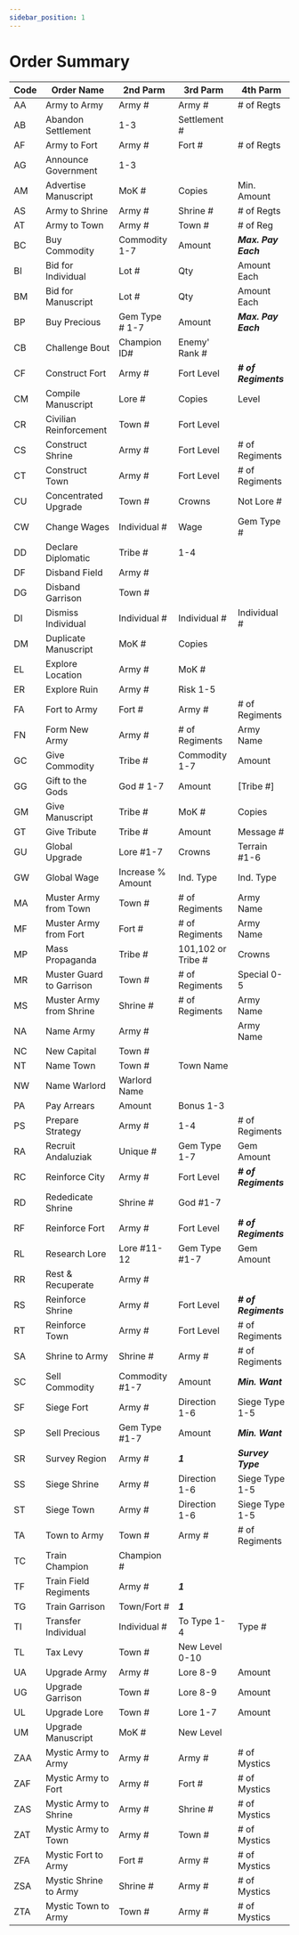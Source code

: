 ```yaml
---
sidebar_position: 1
---
```


# Order Summary

| Code | Order Name               | 2nd Parm          | 3rd Parm           | 4th Parm             |
|------|--------------------------|-------------------|--------------------|----------------------|
| AA   | Army to Army             | Army #            | Army #             | # of Regts           |
| AB   | Abandon Settlement       | 1-3               | Settlement #       |
| AF   | Army to Fort             | Army #            | Fort #             | # of Regts           |
| AG   | Announce Government      | 1-3               |||
| AM   | Advertise Manuscript     | MoK #             | Copies             | Min. Amount          |
| AS   | Army to Shrine           | Army #            | Shrine #           | # of Regts           |
| AT   | Army to Town             | Army #            | Town #             | # of Reg             |
| BC   | Buy Commodity            | Commodity 1-7     | Amount             | ***Max. Pay Each***  |
| BI   | Bid for Individual       | Lot #             | Qty                | Amount Each          |
| BM   | Bid for Manuscript       | Lot #             | Qty                | Amount Each          |
| BP   | Buy Precious             | Gem Type # 1-7    | Amount             | ***Max. Pay Each***  |
| CB   | Challenge Bout           | Champion ID#      | Enemy' Rank #      |
| CF   | Construct Fort           | Army #            | Fort Level         | ***# of Regiments*** |
| CM   | Compile Manuscript       | Lore #            | Copies             | Level                |
| CR   | Civilian Reinforcement   | Town #            | Fort Level         |
| CS   | Construct Shrine         | Army #            | Fort Level         | # of Regiments       |
| CT   | Construct Town           | Army #            | Fort Level         | # of Regiments       |
| CU   | Concentrated Upgrade     | Town #            | Crowns             | Not Lore #           |
| CW   | Change Wages             | Individual #      | Wage               | Gem Type #           |
| DD   | Declare Diplomatic       | Tribe #           | 1-4                |||
| DF   | Disband Field            | Army #            |||
| DG   | Disband Garrison         | Town #            |||
| DI   | Dismiss Individual       | Individual #      | Individual #       | Individual #         |
| DM   | Duplicate Manuscript     | MoK #             | Copies             |
| EL   | Explore Location         | Army #            | MoK #              |
| ER   | Explore Ruin             | Army #            | Risk 1-5           |
| FA   | Fort to Army             | Fort #            | Army #             | # of Regiments       |
| FN   | Form New Army            | Army #            | # of Regiments     | Army Name            |
| GC   | Give Commodity           | Tribe #           | Commodity 1-7      | Amount               |
| GG   | Gift to the Gods         | God # 1-7         | Amount             | [Tribe #]            |
| GM   | Give Manuscript          | Tribe #           | MoK #              | Copies               |
| GT   | Give Tribute             | Tribe #           | Amount             | Message #            |
| GU   | Global Upgrade           | Lore #1-7         | Crowns             | Terrain #1-6         |
| GW   | Global Wage              | Increase % Amount | Ind. Type          | Ind. Type            |
| MA   | Muster Army from Town    | Town #            | # of Regiments     | Army Name            |
| MF   | Muster Army from Fort    | Fort #            | # of Regiments     | Army Name            |
| MP   | Mass Propaganda          | Tribe #           | 101,102 or Tribe # | Crowns               |
| MR   | Muster Guard to Garrison | Town #            | # of Regiments     | Special 0-5          |
| MS   | Muster Army from Shrine  | Shrine #          | # of Regiments     | Army Name            |
| NA   | Name Army                | Army #            || Army Name          |
| NC   | New Capital              | Town #            |||
| NT   | Name Town                | Town #            | Town Name          |
| NW   | Name Warlord             | Warlord Name      |||
| PA   | Pay Arrears              | Amount            | Bonus 1-3          |
| PS   | Prepare Strategy         | Army #            | 1-4                | # of Regiments       |
| RA   | Recruit Andaluziak       | Unique #          | Gem Type 1-7       | Gem Amount           |
| RC   | Reinforce City           | Army #            | Fort Level         | ***# of Regiments*** |
| RD   | Rededicate Shrine        | Shrine #          | God #1-7           |
| RF   | Reinforce Fort           | Army #            | Fort Level         | ***# of Regiments*** |
| RL   | Research Lore            | Lore #11-12       | Gem Type #1-7      | Gem Amount           |
| RR   | Rest & Recuperate        | Army #            |||
| RS   | Reinforce Shrine         | Army #            | Fort Level         | ***# of Regiments*** |
| RT   | Reinforce Town           | Army #            | Fort Level         | # of Regiments       |
| SA   | Shrine to Army           | Shrine #          | Army #             | # of Regiments       |
| SC   | Sell Commodity           | Commodity #1-7    | Amount             | ***Min. Want***      |
| SF   | Siege Fort               | Army #            | Direction 1-6      | Siege Type 1-5       |
| SP   | Sell Precious            | Gem Type #1-7     | Amount             | ***Min. Want***      |
| SR   | Survey Region            | Army #            | ***1***            | ***Survey Type***    |
| SS   | Siege Shrine             | Army #            | Direction 1-6      | Siege Type 1-5       |
| ST   | Siege Town               | Army #            | Direction 1-6      | Siege Type 1-5       |
| TA   | Town to Army             | Town #            | Army #             | # of Regiments       |
| TC   | Train Champion           | Champion #        |||
| TF   | Train Field Regiments    | Army #            | ***1***            |
| TG   | Train Garrison           | Town/Fort #       | ***1***            |
| TI   | Transfer Individual      | Individual #      | To Type 1-4        | Type #               |
| TL   | Tax Levy                 | Town #            | New Level 0-10     |
| UA   | Upgrade Army             | Army #            | Lore 8-9           | Amount               |
| UG   | Upgrade Garrison         | Town #            | Lore 8-9           | Amount               |
| UL   | Upgrade Lore             | Town #            | Lore 1-7           | Amount               |
| UM   | Upgrade Manuscript       | MoK #             | New Level          |
| ZAA  | Mystic Army to Army      | Army #            | Army #             | # of Mystics         |
| ZAF  | Mystic Army to Fort      | Army #            | Fort #             | # of Mystics         |
| ZAS  | Mystic Army to Shrine    | Army #            | Shrine #           | # of Mystics         |
| ZAT  | Mystic Army to Town      | Army #            | Town #             | # of Mystics         |
| ZFA  | Mystic Fort to Army      | Fort #            | Army #             | # of Mystics         |
| ZSA  | Mystic Shrine to Army    | Shrine #          | Army #             | # of Mystics         |
| ZTA  | Mystic Town to Army      | Town #            | Army #             | # of Mystics         |
